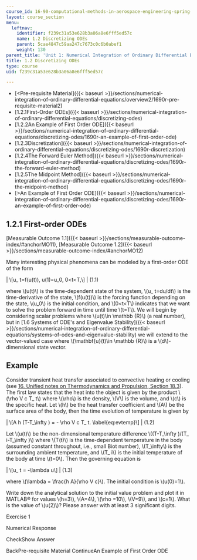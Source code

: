 ```yaml
---
course_id: 16-90-computational-methods-in-aerospace-engineering-spring-2014
layout: course_section
menu:
  leftnav:
    identifier: f239c31a53e628b3a06a8e6fff5ed57c
    name: 1.2 Discretizing ODEs
    parent: 5cae4847c59aa247c7673c0c6b0abef1
    weight: 130
parent_title: 'Unit 1: Numerical Integration of Ordinary Differential Equations'
title: 1.2 Discretizing ODEs
type: course
uid: f239c31a53e628b3a06a8e6fff5ed57c

---
```


*   [<Pre-requisite Material]({{< baseurl >}}/sections/numerical-integration-of-ordinary-differential-equations/overview2/1690r-pre-requisite-material2)
*   [1.2.1First-Order ODEs]({{< baseurl >}}/sections/numerical-integration-of-ordinary-differential-equations/discretizing-odes)
*   [1.2.2An Example of First Order ODE]({{< baseurl >}}/sections/numerical-integration-of-ordinary-differential-equations/discretizing-odes/1690r-an-example-of-first-order-ode)
*   [1.2.3Discretization]({{< baseurl >}}/sections/numerical-integration-of-ordinary-differential-equations/discretizing-odes/1690r-discretization)
*   [1.2.4The Forward Euler Method]({{< baseurl >}}/sections/numerical-integration-of-ordinary-differential-equations/discretizing-odes/1690r-the-forward-euler-method)
*   [1.2.5The Midpoint Method]({{< baseurl >}}/sections/numerical-integration-of-ordinary-differential-equations/discretizing-odes/1690r-the-midpoint-method)
*   [\>An Example of First Order ODE]({{< baseurl >}}/sections/numerical-integration-of-ordinary-differential-equations/discretizing-odes/1690r-an-example-of-first-order-ode)

1.2.1 First-order ODEs
----------------------

[Measurable Outcome 1.1]({{< baseurl >}}/sections/measurable-outcome-index/#anchorMO11), [Measurable Outcome 1.2]({{< baseurl >}}/sections/measurable-outcome-index/#anchorMO12)

Many interesting physical phenomena can be modeled by a first-order ODE of the form

| \\\[u\_ t=f(u(t)), u(1)=u\_0, 0<t<T,\\\] | (1.1) 

where \\(u(t)\\) is the time-dependent state of the system, \\(u\_ t=du/dt\\) is the time-derivative of the state, \\(f(u(t))\\) is the forcing function depending on the state, \\(u\_0\\) is the initial condition, and \\(0<t<T\\) indicates that we want to solve the problem forward in time until time \\(t=T\\). We will begin by considering scalar problems where \\(u(t)\\in \\mathbb {R}\\) (a real number), but in [1.6 Systems of ODE's and Eigenvalue Stability]({{< baseurl >}}/sections/numerical-integration-of-ordinary-differential-equations/systems-of-odes-and-eigenvalue-stability) we will extend to the vector-valued case where \\(\\mathbf{u}(t)\\in \\mathbb {R}\\) is a \\(d\\)-dimensional state vector.

Example
-------

Consider transient heat transfer associated to convective heating or cooling (see [16\. Unified notes on Thermodynamics and Propulsion, Section 18.3](http://web.mit.edu/16.unified/www/SPRING/propulsion/notes/node129.html)). The first law states that the heat into the object is given by the product \\(\\rho V c T\_ t\\) where \\(\\rho\\) is the density, \\(V\\) is the volume, and \\(c\\) is the specific heat. Let \\(h\\) be the heat transfer coefficient and \\(A\\) be the surface area of the body, then the time evolution of temperature is given by

| \\\[A h (T-T\_\\infty ) = - \\rho V c T\_ t. \\label{eq:evtemp}\\\] | (1.2) 

Let \\(u(t)\\) be the non-dimensional temperature difference \\((T-T\_\\infty )/(T\_ i-T\_\\infty )\\) where \\(T(t)\\) is the time-dependent temperature in the body (assumed constant throughout, i.e., small Biot number), \\(T\_\\infty\\) is the surrounding ambient temperature, and \\(T\_ i\\) is the initial temperature of the body at time \\(t=0\\). Then the governing equation is

| \\\[u\_ t = -\\lambda u\\\] | (1.3) 

where \\(\\lambda = \\frac{h A}{\\rho V c}\\). The initial condition is \\(u(0)=1\\).

Write down the analytical solution to the initial value problem and plot it in MATLAB® for values \\(h=3\\), \\(A=4\\), \\(\\rho =10\\), \\(V=9\\), and \\(c=1\\). What is the value of \\(u(2)\\)? Please answer with at least 3 significant digits.  

Exercise 1

Numerical Response

CheckShow Answer

BackPre-requisite Material ContinueAn Example of First Order ODE